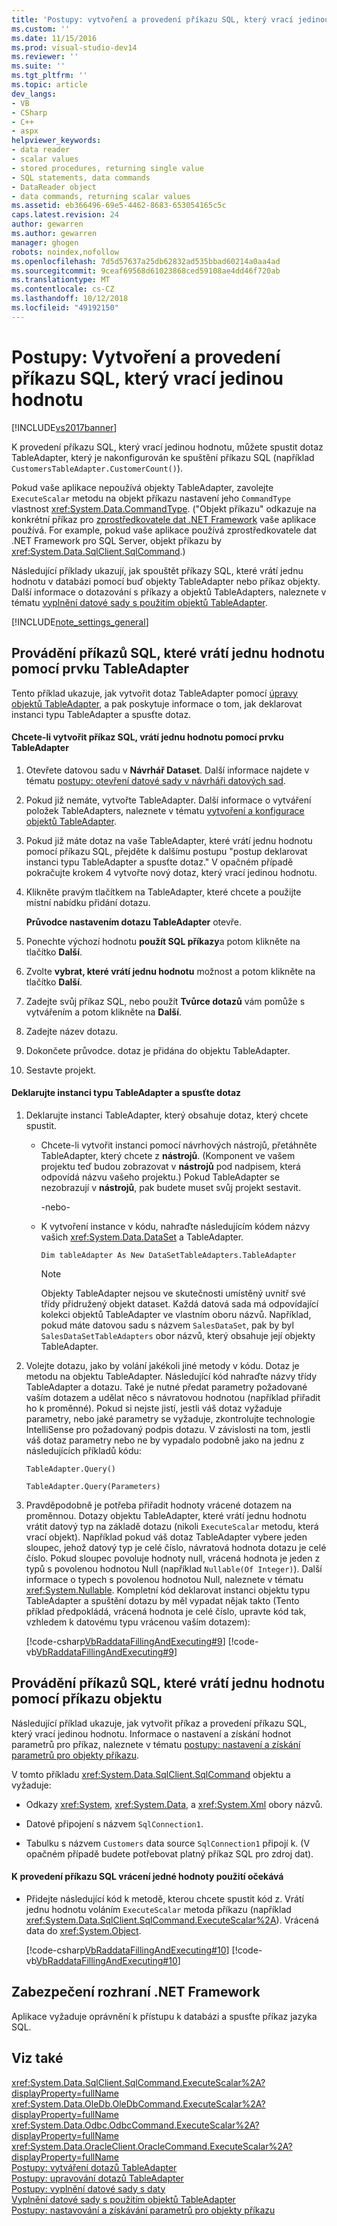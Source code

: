 ```yaml
---
title: 'Postupy: vytvoření a provedení příkazu SQL, který vrací jedinou hodnotu | Dokumentace Microsoftu'
ms.custom: ''
ms.date: 11/15/2016
ms.prod: visual-studio-dev14
ms.reviewer: ''
ms.suite: ''
ms.tgt_pltfrm: ''
ms.topic: article
dev_langs:
- VB
- CSharp
- C++
- aspx
helpviewer_keywords:
- data reader
- scalar values
- stored procedures, returning single value
- SQL statements, data commands
- DataReader object
- data commands, returning scalar values
ms.assetid: eb366496-69e5-4462-8683-653054165c5c
caps.latest.revision: 24
author: gewarren
ms.author: gewarren
manager: ghogen
robots: noindex,nofollow
ms.openlocfilehash: 7d5d57637a25db62832ad535bbad60214a0aa4ad
ms.sourcegitcommit: 9ceaf69568d61023868ced59108ae4dd46f720ab
ms.translationtype: MT
ms.contentlocale: cs-CZ
ms.lasthandoff: 10/12/2018
ms.locfileid: "49192150"
---
```

# <a name="how-to-create-and-execute-an-sql-statement-that-returns-a-single-value"></a>Postupy: Vytvoření a provedení příkazu SQL, který vrací jedinou hodnotu
[!INCLUDE[vs2017banner](../includes/vs2017banner.md)]

K provedení příkazu SQL, který vrací jedinou hodnotu, můžete spustit dotaz TableAdapter, který je nakonfigurován ke spuštění příkazu SQL (například `CustomersTableAdapter.CustomerCount()`).  
  
 Pokud vaše aplikace nepoužívá objekty TableAdapter, zavolejte `ExecuteScalar` metodu na objekt příkazu nastavení jeho `CommandType` vlastnost <xref:System.Data.CommandType>. ("Objekt příkazu" odkazuje na konkrétní příkaz pro [zprostředkovatele dat .NET Framework](http://msdn.microsoft.com/library/03a9fc62-2d24-491a-9fe6-d6bdb6dcb131) vaše aplikace používá. For example, pokud vaše aplikace používá zprostředkovatele dat .NET Framework pro SQL Server, objekt příkazu by <xref:System.Data.SqlClient.SqlCommand>.)  
  
 Následující příklady ukazují, jak spouštět příkazy SQL, které vrátí jednu hodnotu v databázi pomocí buď objekty TableAdapter nebo příkaz objekty. Další informace o dotazování s příkazy a objektů TableAdapters, naleznete v tématu [vyplnění datové sady s použitím objektů TableAdapter](../data-tools/fill-datasets-by-using-tableadapters.md).  
  
 [!INCLUDE[note_settings_general](../includes/note-settings-general-md.md)]  
  
## <a name="executing-sql-statements-that-return-single-values-using-a-tableadapter"></a>Provádění příkazů SQL, které vrátí jednu hodnotu pomocí prvku TableAdapter  
 Tento příklad ukazuje, jak vytvořit dotaz TableAdapter pomocí [úpravy objektů TableAdapter](../data-tools/editing-tableadapters.md), a pak poskytuje informace o tom, jak deklarovat instanci typu TableAdapter a spusťte dotaz.  
  
#### <a name="to-create-an-sql-statement-returning-a-single-value-using-a-tableadapter"></a>Chcete-li vytvořit příkaz SQL, vrátí jednu hodnotu pomocí prvku TableAdapter  
  
1.  Otevřete datovou sadu v **Návrhář Dataset**. Další informace najdete v tématu [postupy: otevření datové sady v návrháři datových sad](http://msdn.microsoft.com/library/36fc266f-365b-42cb-aebb-c993dc2c47c3).  
  
2.  Pokud již nemáte, vytvořte TableAdapter. Další informace o vytváření položek TableAdapters, naleznete v tématu [vytvoření a konfigurace objektů TableAdapter](../data-tools/create-and-configure-tableadapters.md).  
  
3.  Pokud již máte dotaz na vaše TableAdapter, které vrátí jednu hodnotu pomocí příkazu SQL, přejděte k dalšímu postupu "postup deklarovat instanci typu TableAdapter a spusťte dotaz." V opačném případě pokračujte krokem 4 vytvořte nový dotaz, který vrací jedinou hodnotu.  
  
4.  Klikněte pravým tlačítkem na TableAdapter, které chcete a použijte místní nabídku přidání dotazu.  
  
     **Průvodce nastavením dotazu TableAdapter** otevře.  
  
5.  Ponechte výchozí hodnotu **použít SQL příkazy**a potom klikněte na tlačítko **Další**.  
  
6.  Zvolte **vybrat, které vrátí jednu hodnotu** možnost a potom klikněte na tlačítko **Další**.  
  
7.  Zadejte svůj příkaz SQL, nebo použít **Tvůrce dotazů** vám pomůže s vytvářením a potom klikněte na **Další**.  
  
8.  Zadejte název dotazu.  
  
9. Dokončete průvodce. dotaz je přidána do objektu TableAdapter.  
  
10. Sestavte projekt.  
  
#### <a name="to-declare-an-instance-of-the-tableadapter-and-execute-the-query"></a>Deklarujte instanci typu TableAdapter a spusťte dotaz  
  
1.  Deklarujte instanci TableAdapter, který obsahuje dotaz, který chcete spustit.  
  
    -   Chcete-li vytvořit instanci pomocí návrhových nástrojů, přetáhněte TableAdapter, který chcete z **nástrojů**. (Komponent ve vašem projektu teď budou zobrazovat v **nástrojů** pod nadpisem, která odpovídá názvu vašeho projektu.) Pokud TableAdapter se nezobrazují v **nástrojů**, pak budete muset svůj projekt sestavit.  
  
         -nebo-  
  
    -   K vytvoření instance v kódu, nahraďte následujícím kódem názvy vašich <xref:System.Data.DataSet> a TableAdapter.  
  
         `Dim tableAdapter As New DataSetTableAdapters.TableAdapter`  
  
        > [!NOTE]
        >  Objekty TableAdapter nejsou ve skutečnosti umístěný uvnitř své třídy přidružený objekt dataset. Každá datová sada má odpovídající kolekci objektů TableAdapter ve vlastním oboru názvů. Například, pokud máte datovou sadu s názvem `SalesDataSet`, pak by byl `SalesDataSetTableAdapters` obor názvů, který obsahuje její objekty TableAdapter.  
  
2.  Volejte dotazu, jako by volání jakékoli jiné metody v kódu. Dotaz je metodu na objektu TableAdapter. Následující kód nahraďte názvy třídy TableAdapter a dotazu. Také je nutné předat parametry požadované vaším dotazem a udělat něco s návratovou hodnotou (například přiřadit ho k proměnné). Pokud si nejste jistí, jestli váš dotaz vyžaduje parametry, nebo jaké parametry se vyžaduje, zkontrolujte technologie IntelliSense pro požadovaný podpis dotazu. V závislosti na tom, jestli váš dotaz parametry nebo ne by vypadalo podobně jako na jednu z následujících příkladů kódu:  
  
     `TableAdapter.Query()`  
  
     `TableAdapter.Query(Parameters)`  
  
3.  Pravděpodobně je potřeba přiřadit hodnoty vrácené dotazem na proměnnou. Dotazy objektu TableAdapter, které vrátí jednu hodnotu vrátit datový typ na základě dotazu (nikoli `ExecuteScalar` metodu, která vrací objekt). Například pokud váš dotaz TableAdapter vybere jeden sloupec, jehož datový typ je celé číslo, návratová hodnota dotazu je celé číslo. Pokud sloupec povoluje hodnoty null, vrácená hodnota je jeden z typů s povolenou hodnotou Null (například `Nullable(Of Integer)`). Další informace o typech s povolenou hodnotou Null, naleznete v tématu <xref:System.Nullable>. Kompletní kód deklarovat instanci objektu typu TableAdapter a spuštění dotazu by měl vypadat nějak takto (Tento příklad předpokládá, vrácená hodnota je celé číslo, upravte kód tak, vzhledem k datovému typu vrácenou vaším dotazem):  
  
     [!code-csharp[VbRaddataFillingAndExecuting#9](../snippets/csharp/VS_Snippets_VBCSharp/VbRaddataFillingAndExecuting/CS/Form2.cs#9)]
     [!code-vb[VbRaddataFillingAndExecuting#9](../snippets/visualbasic/VS_Snippets_VBCSharp/VbRaddataFillingAndExecuting/VB/Form2.vb#9)]  
  
## <a name="executing-sql-statements-that-return-single-values-using-a-command-object"></a>Provádění příkazů SQL, které vrátí jednu hodnotu pomocí příkazu objektu  
 Následující příklad ukazuje, jak vytvořit příkaz a provedení příkazu SQL, který vrací jedinou hodnotu. Informace o nastavení a získání hodnot parametrů pro příkaz, naleznete v tématu [postupy: nastavení a získání parametrů pro objekty příkazu](http://msdn.microsoft.com/library/10110ecc-d2ed-4796-bb8f-74f2ecd40787).  
  
 V tomto příkladu <xref:System.Data.SqlClient.SqlCommand> objektu a vyžaduje:  
  
-   Odkazy <xref:System>, <xref:System.Data>, a <xref:System.Xml> obory názvů.  
  
-   Datové připojení s názvem `SqlConnection1`.  
  
-   Tabulku s názvem `Customers` data source `SqlConnection1` připojí k. (V opačném případě budete potřebovat platný příkaz SQL pro zdroj dat).  
  
#### <a name="to-execute-an-sql-statement-returning-a-single-value-using-a-datacommand"></a>K provedení příkazu SQL vrácení jedné hodnoty použití očekává  
  
-   Přidejte následující kód k metodě, kterou chcete spustit kód z. Vrátí jednu hodnotu voláním `ExecuteScalar` metoda příkazu (například <xref:System.Data.SqlClient.SqlCommand.ExecuteScalar%2A>). Vrácená data do <xref:System.Object>.  
  
     [!code-csharp[VbRaddataFillingAndExecuting#10](../snippets/csharp/VS_Snippets_VBCSharp/VbRaddataFillingAndExecuting/CS/Form2.cs#10)]
     [!code-vb[VbRaddataFillingAndExecuting#10](../snippets/visualbasic/VS_Snippets_VBCSharp/VbRaddataFillingAndExecuting/VB/Form2.vb#10)]  
  
## <a name="net-framework-security"></a>Zabezpečení rozhraní .NET Framework  
 Aplikace vyžaduje oprávnění k přístupu k databázi a spusťte příkaz jazyka SQL.  
  
## <a name="see-also"></a>Viz také  
 <xref:System.Data.SqlClient.SqlCommand.ExecuteScalar%2A?displayProperty=fullName>   
 <xref:System.Data.OleDb.OleDbCommand.ExecuteScalar%2A?displayProperty=fullName>   
 <xref:System.Data.Odbc.OdbcCommand.ExecuteScalar%2A?displayProperty=fullName>   
 <xref:System.Data.OracleClient.OracleCommand.ExecuteScalar%2A?displayProperty=fullName>   
 [Postupy: vytváření dotazů TableAdapter](../data-tools/how-to-create-tableadapter-queries.md)   
 [Postupy: upravování dotazů TableAdapter](../data-tools/how-to-edit-tableadapter-queries.md)   
 [Postupy: vyplnění datové sady s daty](../data-tools/how-to-fill-a-dataset-with-data.md)   
 [Vyplnění datové sady s použitím objektů TableAdapter](../data-tools/fill-datasets-by-using-tableadapters.md)   
 [Postupy: nastavování a získávání parametrů pro objekty příkazu](http://msdn.microsoft.com/library/10110ecc-d2ed-4796-bb8f-74f2ecd40787)
